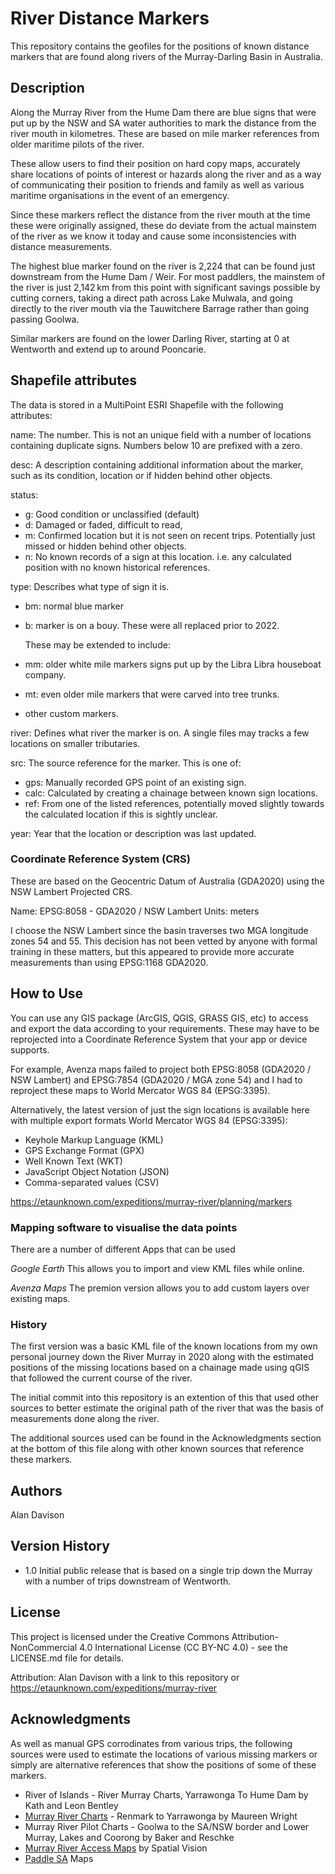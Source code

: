 # River Distance Markers

This repository contains the geofiles for the positions of known distance
markers that are found along rivers of the Murray-Darling Basin in Australia. 

## Description

Along the Murray River from the Hume Dam there are blue signs that were put up
by the NSW and SA water authorities to mark the distance from the river mouth 
in kilometres. These are based on mile marker references from older maritime 
pilots of the river.

These allow users to find their position on hard copy maps, accurately share
locations of points of interest or hazards along the river and as a way of
communicating their position to friends and family as well as various maritime
organisations in the event of an emergency.

Since these markers reflect the distance from the river mouth at the time these
were originally assigned, these do deviate from the actual mainstem of the
river as we know it today and cause some inconsistencies with distance
measurements. 

The highest blue marker found on the river is 2,224 that can be found just 
downstream from the Hume Dam / Weir. For most paddlers, the mainstem of the
river is just 2,142 km from this point with significant savings possible by
cutting corners, taking a direct path across Lake Mulwala, and going directly
to the river mouth via the Tauwitchere Barrage rather than going passing 
Goolwa.

Similar markers are found on the lower Darling River, starting at 0 at Wentworth
and extend up to around Pooncarie.   

## Shapefile attributes

The data is stored in a MultiPoint ESRI Shapefile with the following attributes:

name: The number. This is not an unique field with a number of locations
      containing duplicate signs. Numbers below 10 are prefixed with a zero.

desc: A description containing additional information about the marker, such as
      its condition, location or if hidden behind other objects.

status:
  - g: Good condition or unclassified (default)
  - d: Damaged or faded, difficult to read,
  - m: Confirmed location but it is not seen on recent trips. Potentially just
       missed or hidden behind other objects.
  - n: No known records of a sign at this location.
       i.e. any calculated position with no known historical references.

type: Describes what type of sign it is.
  - bm: normal blue marker
  - b: marker is on a bouy. These were all replaced prior to 2022.
  
    These may be extended to include:
  
  - mm: older white mile markers signs put up by the Libra Libra houseboat company.
  - mt: even older mile markers that were carved into tree trunks.
  - other custom markers.

river: Defines what river the marker is on. A single files may tracks a few locations
       on smaller tributaries.
       
src: The source reference for the marker. This is one of:
  - gps: Manually recorded GPS point of an existing sign.
  - calc: Calculated by creating a chainage between known sign locations.
  - ref: From one of the listed references, potentially moved slightly towards
         the calculated location if this is sightly unclear.

year: Year that the location or description was last updated. 

### Coordinate Reference System (CRS)

These are based on the Geocentric Datum of Australia (GDA2020) using the NSW
Lambert Projected CRS.

Name: EPSG:8058 - GDA2020 / NSW Lambert
Units: meters

I choose the NSW Lambert since the basin traverses two MGA longitude zones 54
and 55. This decision has not been vetted by anyone with formal training in
these matters, but this appeared to provide more accurate measurements than using
EPSG:1168 GDA2020.

## How to Use

You can use any GIS package (ArcGIS, QGIS, GRASS GIS, etc) to access and export 
the data according to your requirements. These may have to be reprojected into
a Coordinate Reference System that your app or device supports. 

For example, Avenza maps failed to project both EPSG:8058 (GDA2020 / NSW Lambert)
and EPSG:7854 (GDA2020 / MGA zone 54) and I had to reproject these maps to World
Mercator WGS 84 (EPSG:3395).

Alternatively, the latest version of just the sign locations is available here 
with multiple export formats World Mercator WGS 84 (EPSG:3395):

* Keyhole Markup Language (KML)
* GPS Exchange Format (GPX)
* Well Known Text (WKT)
* JavaScript Object Notation (JSON)
* Comma-separated values (CSV)

https://etaunknown.com/expeditions/murray-river/planning/markers

### Mapping software to visualise the data points

There are a number of different Apps that can be used

*Google Earth*
This allows you to import and view KML files while online.

*Avenza Maps*
The premion version allows you to add custom layers over existing maps. 

### History

The first version was a basic KML file of the known locations from my own
personal journey down the River Murray in 2020 along with the estimated 
positions of the missing locations based on a chainage made using qGIS that
followed the current course of the river.

The initial commit into this repository is an extention of this that used
other sources to better estimate the original path of the river that was
the basis of measurements done along the river.

The additional sources used can be found in the Acknowledgments section at the
bottom of this file along with other known sources that reference these markers.

## Authors

Alan Davison

## Version History

* 1.0
    Initial public release that is based on a single trip down the Murray
    with a number of trips downstream of Wentworth.

## License

This project is licensed under the Creative Commons Attribution-NonCommercial
4.0 International License (CC BY-NC 4.0) - see the LICENSE.md file for details.

Attribution: Alan Davison with a link to this repository or https://etaunknown.com/expeditions/murray-river

## Acknowledgments

As well as manual GPS corrodinates from various trips, the following sources 
were used to estimate the locations of various missing markers or simply are
alternative references that show the positions of some of these markers.

* River of Islands - River Murray Charts, Yarrawonga To Hume Dam by Kath and Leon Bentley
* [Murray River Charts](https://rivermurraycharts.com.au/) - Renmark to Yarrawonga by Maureen Wright
* Murray River Pilot Charts - Goolwa to the SA/NSW border and Lower Murray, Lakes and Coorong by Baker and Reschke
* [Murray River Access Maps](https://spatialvision.com.au/murray-river-access-guides/) by Spatial Vision
* [Paddle SA](https://paddlesa.au/) Maps
